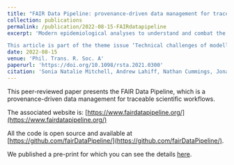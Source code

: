 ```yaml
---
title: "FAIR Data Pipeline: provenance-driven data management for traceable scientific workflows"
collection: publications
permalink: /publication/2022-08-15-FAIRdatapipeline
excerpt: 'Modern epidemiological analyses to understand and combat the spread of disease depend critically on access to, and use of, data. Rapidly evolving data, such as data streams changing during a disease outbreak, are particularly challenging. Data management is further complicated by data being imprecisely identified when used. Public trust in policy decisions resulting from such analyses is easily damaged and is often low, with cynicism arising where claims of ‘following the science’ are made without accompanying evidence. Tracing the provenance of such decisions back through open software to primary data would clarify this evidence, enhancing the transparency of the decision-making process. Here, we demonstrate a Findable, Accessible, Interoperable and Reusable (FAIR) data pipeline. Although developed during the COVID-19 pandemic, it allows easy annotation of any data as they are consumed by analyses, or conversely traces the provenance of scientific outputs back through the analytical or modelling source code to primary data. Such a tool provides a mechanism for the public, and fellow scientists, to better assess scientific evidence by inspecting its provenance, while allowing scientists to support policymakers in openly justifying their decisions. We believe that such tools should be promoted for use across all areas of policy-facing research.

This article is part of the theme issue ‘Technical challenges of modelling real-life epidemics and examples of overcoming these’.'
date: 2022-08-15
venue: 'Phil. Trans. R. Soc. A'
paperurl: 'https://doi.org/10.1098/rsta.2021.0300'
citation: 'Sonia Natalie Mitchell, Andrew Lahiff, Nathan Cummings, Jonathan Hollocombe, Bram Boskamp, Dennis Reddyhoff, Ryan Field, Kristian Zarebski, Antony Wilson, Martin Burke, Blair Archibald, Paul Bessell, Richard Blackwell, Lisa A Boden, Alys Brett, Sam Brett, Ruth Dundas, Jessica Enright, Alejandra N. Gonzalez-Beltran, Claire Harris, Ian Hinder, Christopher David Hughes, Martin Knight, Vino Mano, Ciaran McMonagle, Dominic Mellor, Sibylle Mohr, Glenn Marion, Louise Matthews, Iain J. McKendrick, Christopher Mark Pooley, Thibaud Porphyre, Aaron Reeves, Edward Townsend, Robert Turner, Jeremy Walton, Richard Reeve. "FAIR Data Pipeline: provenance-driven data management for traceable scientific workflows" https://arxiv.org/abs/2110.07117'
---
```


This peer-reviewed paper presents the FAIR Data Pipeline, which is a provenance-driven data management for traceable scientific workflows.

The associated website is: [https://www.fairdatapipeline.org/](https://www.fairdatapipeline.org/)

All the code is open source and available at [https://github.com/fairDataPipeline/](https://github.com/fairDataPipeline/).

We published a pre-print for which you can see the details [here](2021-10-14-FAIRdatapipeline).

